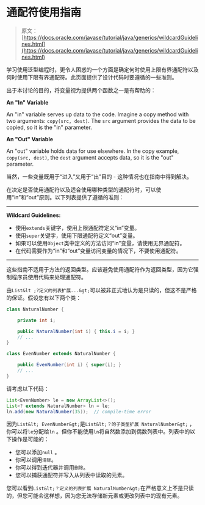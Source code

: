 # 通配符使用指南

> 原文： [https://docs.oracle.com/javase/tutorial/java/generics/wildcardGuidelines.html](https://docs.oracle.com/javase/tutorial/java/generics/wildcardGuidelines.html)

学习使用泛型编程时，更令人困惑的一个方面是确定何时使用上限有界通配符以及何时使用下限有界通配符。此页面提供了设计代码时要遵循的一些准则。

出于本讨论的目的，将变量视为提供两个函数之一是有帮助的：

**An "In" Variable**

An "in" variable serves up data to the code. Imagine a copy method with two arguments: `copy(src, dest)`. The `src` argument provides the data to be copied, so it is the "in" parameter.

**An "Out" Variable**

An "out" variable holds data for use elsewhere. In the copy example, `copy(src, dest)`, the `dest` argument accepts data, so it is the "out" parameter.

当然，一些变量既用于“进入”又用于“出”目的 - 这种情况也在指南中得到解决。

在决定是否使用通配符以及适合使用哪种类型的通配符时，可以使用“in”和“out”原则。以下列表提供了遵循的准则：

* * *

**Wildcard Guidelines:** 

*   使用`extends`关键字，使用上限通配符定义“in”变量。
*   使用`super`关键字，使用下限通配符定义“out”变量。
*   如果可以使用`Object`类中定义的方法访问“in”变量，请使用无界通配符。
*   在代码需要作为“in”和“out”变量访问变量的情况下，不要使用通配符。

* * *

这些指南不适用于方法的返回类型。应该避免使用通配符作为返回类型，因为它强制程序员使用代码来处理通配符。

由`List&lt ;?定义的列表扩展...&gt;`可以被非正式地认为是只读的，但这不是严格的保证。假设您有以下两个类：

```java
class NaturalNumber {

    private int i;

    public NaturalNumber(int i) { this.i = i; }
    // ...
}

class EvenNumber extends NaturalNumber {

    public EvenNumber(int i) { super(i); }
    // ...
}

```

请考虑以下代码：

```java
List<EvenNumber> le = new ArrayList<>();
List<? extends NaturalNumber> ln = le;
ln.add(new NaturalNumber(35));  // compile-time error

```

因为`List&lt; EvenNumber&gt;`是`List&lt;？的子类型扩展 NaturalNumber&gt;` ，你可以将`le`分配给`ln` 。但你不能使用`ln`将自然数添加到偶数列表中。列表中的以下操作是可能的：

*   您可以添加`null` 。
*   你可以调用`清除`。
*   你可以得到迭代器并调用`删除`。
*   您可以捕获通配符并写入从列表中读取的元素。

您可以看到`List&lt;？定义的列表扩展 NaturalNumber&gt;`在严格意义上不是只读的，但您可能会这样想，因为您无法存储新元素或更改列表中的现有元素。